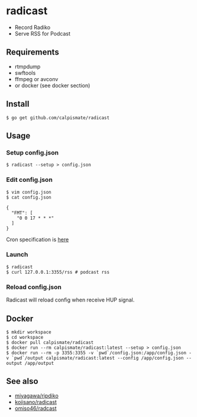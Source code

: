 # radicast

* Record Radiko
* Serve RSS for Podcast

## Requirements

* rtmpdump
* swftools
* ffmpeg or avconv
* or docker (see docker section)

## Install

```
$ go get github.com/calpismate/radicast
```

## Usage

### Setup config.json

```
$ radicast --setup > config.json
```

### Edit config.json

```
$ vim config.json
$ cat config.json

{
  "FMT": [
    "0 0 17 * * *"
  ]
}
```

Cron specification is [here](https://godoc.org/github.com/robfig/cron#hdr-CRON_Expression_Format)

### Launch

```
$ radicast
$ curl 127.0.0.1:3355/rss # podcast rss
```

### Reload config.json

Radicast will reload config when receive HUP signal.

## Docker

```
$ mkdir workspace
$ cd workspace
$ docker pull calpismate/radicast
$ docker run --rm calpismate/radicast:latest --setup > config.json
$ docker run --rm -p 3355:3355 -v `pwd`/config.json:/app/config.json -v `pwd`/output calpismate/radicast:latest --config /app/config.json --output /app/output
```

## See also

* [miyagawa/ripdiko](https://github.com/miyagawa/ripdiko)
* [kojisano/radicast](https://github.com/kojisano/radicast)
* [omiso46/radcast](https://github.com/omiso46/radcast)
